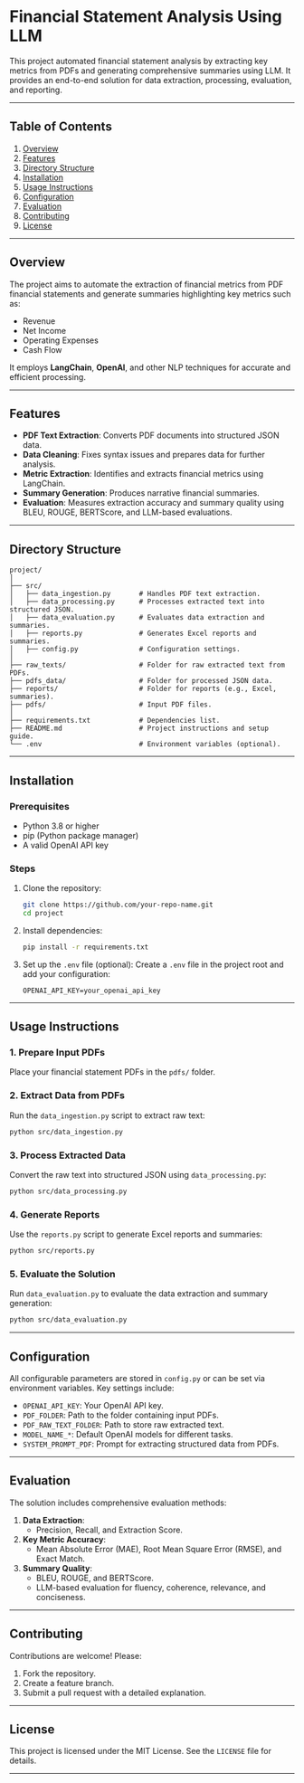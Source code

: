 # Financial Statement Analysis Using LLM

This project automated financial statement analysis by extracting key metrics from PDFs and generating comprehensive summaries using LLM. It provides an end-to-end solution for data extraction, processing, evaluation, and reporting.

---

## Table of Contents

1. [Overview](#overview)
2. [Features](#features)
3. [Directory Structure](#directory-structure)
4. [Installation](#installation)
5. [Usage Instructions](#usage-instructions)
6. [Configuration](#configuration)
7. [Evaluation](#evaluation)
8. [Contributing](#contributing)
9. [License](#license)

---

## Overview

The project aims to automate the extraction of financial metrics from PDF financial statements and generate summaries highlighting key metrics such as:
- Revenue
- Net Income
- Operating Expenses
- Cash Flow

It employs **LangChain**, **OpenAI**, and other NLP techniques for accurate and efficient processing.

---

## Features

- **PDF Text Extraction**: Converts PDF documents into structured JSON data.
- **Data Cleaning**: Fixes syntax issues and prepares data for further analysis.
- **Metric Extraction**: Identifies and extracts financial metrics using LangChain.
- **Summary Generation**: Produces narrative financial summaries.
- **Evaluation**: Measures extraction accuracy and summary quality using BLEU, ROUGE, BERTScore, and LLM-based evaluations.

---

## Directory Structure

```
project/
│
├── src/
│   ├── data_ingestion.py       # Handles PDF text extraction.
│   ├── data_processing.py      # Processes extracted text into structured JSON.
│   ├── data_evaluation.py      # Evaluates data extraction and summaries.
│   ├── reports.py              # Generates Excel reports and summaries.
│   ├── config.py               # Configuration settings.
│
├── raw_texts/                  # Folder for raw extracted text from PDFs.
├── pdfs_data/                  # Folder for processed JSON data.
├── reports/                    # Folder for reports (e.g., Excel, summaries).
├── pdfs/                       # Input PDF files.
│
├── requirements.txt            # Dependencies list.
├── README.md                   # Project instructions and setup guide.
└── .env                        # Environment variables (optional).
```

---

## Installation

### Prerequisites
- Python 3.8 or higher
- pip (Python package manager)
- A valid OpenAI API key

### Steps
1. Clone the repository:
   ```bash
   git clone https://github.com/your-repo-name.git
   cd project
   ```

2. Install dependencies:
   ```bash
   pip install -r requirements.txt
   ```

3. Set up the `.env` file (optional):
   Create a `.env` file in the project root and add your configuration:
   ```plaintext
   OPENAI_API_KEY=your_openai_api_key
   ```

---

## Usage Instructions

### 1. Prepare Input PDFs
Place your financial statement PDFs in the `pdfs/` folder.

### 2. Extract Data from PDFs
Run the `data_ingestion.py` script to extract raw text:
```bash
python src/data_ingestion.py
```

### 3. Process Extracted Data
Convert the raw text into structured JSON using `data_processing.py`:
```bash
python src/data_processing.py
```

### 4. Generate Reports
Use the `reports.py` script to generate Excel reports and summaries:
```bash
python src/reports.py
```

### 5. Evaluate the Solution
Run `data_evaluation.py` to evaluate the data extraction and summary generation:
```bash
python src/data_evaluation.py
```

---

## Configuration

All configurable parameters are stored in `config.py` or can be set via environment variables. Key settings include:
- `OPENAI_API_KEY`: Your OpenAI API key.
- `PDF_FOLDER`: Path to the folder containing input PDFs.
- `PDF_RAW_TEXT_FOLDER`: Path to store raw extracted text.
- `MODEL_NAME_*`: Default OpenAI models for different tasks.
- `SYSTEM_PROMPT_PDF`: Prompt for extracting structured data from PDFs.

---

## Evaluation

The solution includes comprehensive evaluation methods:
1. **Data Extraction**:
   - Precision, Recall, and Extraction Score.
2. **Key Metric Accuracy**:
   - Mean Absolute Error (MAE), Root Mean Square Error (RMSE), and Exact Match.
3. **Summary Quality**:
   - BLEU, ROUGE, and BERTScore.
   - LLM-based evaluation for fluency, coherence, relevance, and conciseness.

---

## Contributing

Contributions are welcome! Please:
1. Fork the repository.
2. Create a feature branch.
3. Submit a pull request with a detailed explanation.

---

## License

This project is licensed under the MIT License. See the `LICENSE` file for details.

---
